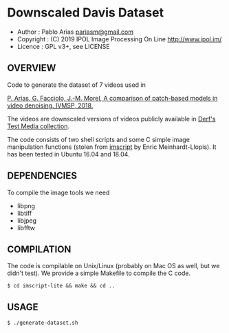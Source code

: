 Downscaled Davis Dataset
========================

* Author    : Pablo Arias <pariasm@gmail.com>
* Copyright : (C) 2019 IPOL Image Processing On Line http://www.ipol.im/
* Licence   : GPL v3+, see LICENSE

OVERVIEW
--------

Code to generate the dataset of 7 videos used in

[P. Arias, G. Facciolo, J.-M. Morel, A comparison of patch-based models in
video denoising. IVMSP, 2018.](http://dev.ipol.im/~facciolo/pub/IVMSP2018.pdf)

The videos are downscaled versions of videos publicly available in [Derf's
Test Media collection](https://media.xiph.org/video/derf/).

The code
consists of two shell scripts and some C simple image manipulation functions (stolen 
from [imscript](https://github.com/mnhrdt/imscript) by Enric Meinhardt-Llopis).
It has been tested in Ubuntu 16.04 and 18.04.


DEPENDENCIES
------------

To compile the image tools we need
- libpng
- libtiff
- libjpeg
- libfftw

COMPILATION
-----------

The code is compilable on Unix/Linux (probably on Mac OS as well, but we didn't test). 
We provide a simple Makefile to compile the C code.
```
$ cd imscript-lite && make && cd ..
```

USAGE
-----

```$ ./generate-dataset.sh```

